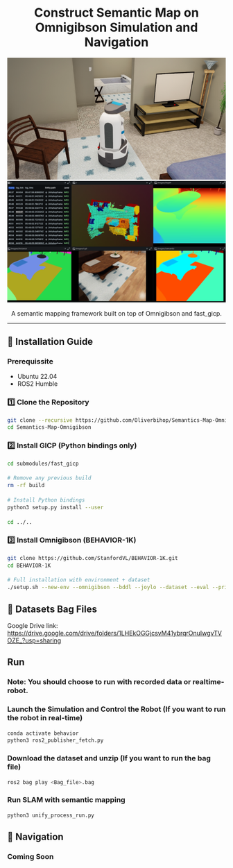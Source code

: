 <h1 align="center">Construct Semantic Map on Omnigibson Simulation and Navigation</h1>


<p align="center">
  <img src="https://raw.githubusercontent.com/Oliverbihop/Semantics-Map-Omnigibson/main/assets/Screenshot 2025-10-15 162153.png" alt="Robot" width="800"/>
  <img src="https://raw.githubusercontent.com/Oliverbihop/Semantics-Map-Omnigibson/main/assets/map_capture.png" alt="Project Banner" width="800"/>
</p>



<p align="center">
  A semantic mapping framework built on top of Omnigibson and fast_gicp.
</p>

---

## 🚀 Installation Guide

### Prerequissite
* Ubuntu 22.04
* ROS2 Humble
### 1️⃣ Clone the Repository

```bash
git clone --recursive https://github.com/Oliverbihop/Semantics-Map-Omnigibson.git
cd Semantics-Map-Omnigibson 
```
### 2️⃣ Install GICP (Python bindings only)
```bash
cd submodules/fast_gicp

# Remove any previous build
rm -rf build

# Install Python bindings
python3 setup.py install --user

cd ../..
```
### 3️⃣ Install Omnigibson (BEHAVIOR-1K)
```bash
git clone https://github.com/StanfordVL/BEHAVIOR-1K.git
cd BEHAVIOR-1K

# Full installation with environment + dataset
./setup.sh --new-env --omnigibson --bddl --joylo --dataset --eval --primitives
```
## 💾 Datasets Bag Files
Google Drive link: https://drive.google.com/drive/folders/1LHEkOGGjcsvM41ybrqrOnuIwgvTVOZE_?usp=sharing

## Run
### Note: You should choose to run with recorded data or realtime-robot.
### Launch the Simulation and Control the Robot (If you want to run the robot in real-time)
```bash
conda activate behavior
python3 ros2_publisher_fetch.py
```
### Download the dataset and unzip (If you want to run the bag file)
```bash
ros2 bag play <Bag_file>.bag
```
### Run SLAM with semantic mapping
```bash
python3 unify_process_run.py
```
## 🤖 Navigation 
### Coming Soon
